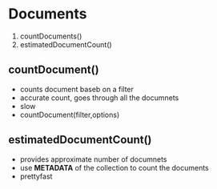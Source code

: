# Documents

1. countDocuments()
2. estimatedDocumentCount()

## countDocument()

- counts document baseb on a filter
- accurate count, goes through all the documnets
- slow
- countDocument(filter,options)

## estimatedDocumentCount()

- provides approximate number of documnets
- use **METADATA** of the collection to count the documents
- prettyfast
